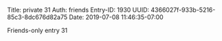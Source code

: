 Title: private 31
Auth: friends
Entry-ID: 1930
UUID: 4366027f-933b-5216-85c3-8dc676d82a75
Date: 2019-07-08 11:46:35-07:00

Friends-only entry 31
